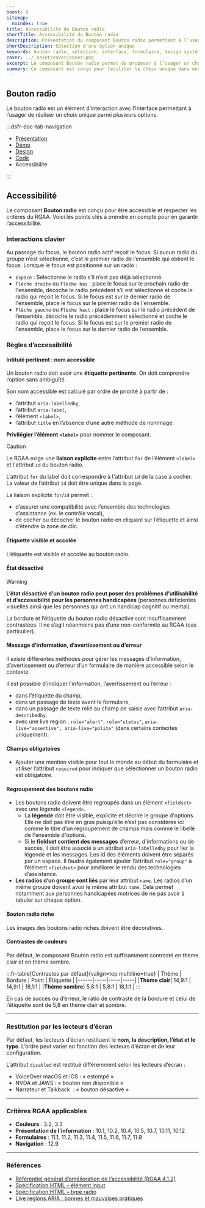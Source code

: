 ```yaml
---
boost: 0
sitemap:
  noindex: true
title: Accessibilité du Bouton radio
shortTitle: Accessibilité du Bouton radio
description: Présentation du composant Bouton radio permettant à l’usager de sélectionner une option unique parmi un ensemble limité de choix.
shortDescription: Sélection d’une option unique
keywords: bouton radio, sélection, interface, formulaire, design système, DSFR, accessibilité, choix unique
cover: ../_asset/cover/cover.png
excerpt: Le composant Bouton radio permet de proposer à l’usager un choix unique parmi plusieurs options. Il est recommandé pour les listes de 2 à 5 éléments maximum.
summary: Ce composant est conçu pour faciliter le choix unique dans une interface, en particulier dans les formulaires. Il offre différentes dispositions et variations, y compris des versions enrichies avec pictogrammes. Il s’utilise en groupe, avec des libellés clairs et une hiérarchie visuelle cohérente. L’intégration respecte des règles d’ergonomie, d’accessibilité et d’uniformité éditoriale.
---
```


## Bouton radio

Le bouton radio est un élément d’interaction avec l’interface permettant à l’usager de réaliser un choix unique parmi plusieurs options.

:::dsfr-doc-tab-navigation

- [Présentation](../index.md)
- [Démo](../demo/index.md)
- [Design](../design/index.md)
- [Code](../code/index.md)
- Accessibilité

:::

## Accessibilité

Le composant **Bouton radio** est conçu pour être accessible et respecter les critères du RGAA. Voici les points clés à prendre en compte pour en garantir l’accessibilité.

### Interactions clavier

Au passage du focus, le bouton radio actif reçoit le focus. Si aucun radio du groupe n’est sélectionné, c’est le premier radio de l’ensemble qui obtient le focus. Lorsque le focus est positionné sur un radio&nbsp;:

- `Espace`&nbsp;: Sélectionne le radio s’il n’est pas déjà sélectionné.
- `Flèche droite` ou `Flèche bas`&nbsp;: place le focus sur le prochain radio de l'ensemble, décoche le radio précédent s’il est sélectionné et coche le radio qui reçoit le focus. Si le focus est sur le dernier radio de l'ensemble, place le focus sur le premier radio de l'ensemble.
- `Flèche gauche` ou `Flèche haut`&nbsp;: place le focus sur le radio précédent de l’ensemble, décoche le radio précédemment sélectionné et coche le radio qui reçoit le focus. Si le focus est sur le premier radio de l'ensemble, place le focus sur le dernier radio de l’ensemble.

### Règles d’accessibilité

#### Intitulé pertinent : nom accessible

Un bouton radio doit avoir une **étiquette pertinente**. On doit comprendre l’option sans ambiguïté.

Son nom accessible est calculé par ordre de priorité à partir de&nbsp;:

- l’attribut `aria-labelledby`,
- l’attribut `aria-label`,
- l’élément `<label>`,
- l’attribut `title` en l’absence d’une autre méthode de nommage.

**Privilégier l’élément `<label>`** pour nommer le composant.

>[!CAUTION]
>Le RGAA exige une **liaison explicite** entre l’attribut `for` de l’élément `<label>` et l'attribut `id` du bouton radio.
>
>L’attribut `for` du label doit correspondre à l'attribut `id` de la case à cocher. La valeur de l’attribut `id` doit être unique dans la page.

La liaison explicite `for`/`id` permet :
- d’assurer une compatibilité avec l’ensemble des technologies d’assistance (ex. le contrôle vocal),
- de cocher ou décocher le bouton radio en cliquant sur l’étiquette et ainsi d’étendre la zone de clic.

#### Étiquette visible et accolée

L’étiquette est visible et accolée au bouton radio.

#### État désactivé

> [!WARNING]
> **L’état désactivé d’un bouton radio peut poser des problèmes d’utilisabilité et d’accessibilité pour les personnes handicapées** (personnes déficientes visuelles ainsi que les personnes qui ont un handicap cognitif ou mental).

La bordure et l’étiquette du bouton radio désactivé sont insuffisamment contrastées. Il ne s’agit néanmoins pas d’une non-conformité au RGAA (cas particulier).

#### Message d’information, d’avertissement ou d’erreur

Il existe différentes méthodes pour gérer les messages d’information, d’avertissement ou d’erreur d’un formulaire de manière accessible selon le contexte.

Il est possible d’indiquer l’information, l’avertissement ou l’erreur&nbsp;:
- dans l’étiquette du champ,
- dans un passage de texte avant le formulaire,
- dans un passage de texte relié au champ de saisie avec l’attribut `aria-describedby`,
- avec une <span lang="en">live region</span>&nbsp;: `role="alert"`, `role="status"`, `aria-live="assertive", aria-live="polite"` (dans certains contextes uniquement).

#### Champs obligatoires

- Ajouter une mention visible pour tout le monde au début du formulaire et utiliser l’attribut `required` pour indiquer que sélectionner un bouton radio est obligatoire.

#### Regroupement des boutons radio

- Les boutons radio doivent être regroupés dans un élément `<fieldset>` avec une légende `<legend>`.
  - La **légende** doit être visible, explicite et décrire le groupe d'options. Elle ne doit pas être en gras puisqu’elle n’est pas considérée ici comme le titre d’un regroupement de champs mais comme le libellé de l'ensemble d'options.
  - Si le **fieldset contient des messages** d’erreur, d'informations ou de succès, il doit être associé à un attribut `aria-labelledby` pour lier la légende et les messages. Les id des éléments doivent être séparés par un espace. Il faudra également ajouter l’attribut `role="group"` à l’élément `<fieldset>` pour améliorer le rendu des technologies d’assistance.
- **Les radios d’un groupe sont liés** par leur attribut `name`. Les radios d’un même groupe doivent avoir le même attribut `name`. Cela permet notamment aux personnes handicapées motrices de ne pas avoir à tabuler sur chaque option.

#### Bouton radio riche

Les images des boutons radio riches doivent être décoratives.

#### Contrastes de couleurs

Par défaut, le composant Bouton radio est suffisamment contrasté en thème clair et en thème sombre.

:::fr-table[Contrastes par défaut]{valign=top multiline=true}
| Thème |  Bordure | Point | Étiquette |
|------|-----|-----|-----|
|**Thème clair**| 14,9:1 | 14,9:1 | 18,1:1 |
|**Thème sombre**| 5,8:1 | 5,8:1 | 18,1:1 |
:::

En cas de succès ou d’erreur, le ratio de contraste de la bordure et celui de l’étiquette sont de 5,8 en thème clair et sombre.

---

### Restitution par les lecteurs d’écran

Par défaut, les lecteurs d’écran restituent le **nom, la description, l’état et le type**. L’ordre peut varier en fonction des lecteurs d’écran et de leur configuration.

L’attribut `disabled` est restitué différemment selon les lecteurs d’écran&nbsp;:

- VoiceOver macOS et iOS&nbsp;: «&nbsp;estompé&nbsp;»
- NVDA et JAWS&nbsp;: «&nbsp;bouton non disponible&nbsp;»
- Narrateur et Talkback &nbsp;: «&nbsp;bouton désactivé&nbsp;»

---

### Critères RGAA applicables
- **Couleurs** : 3.2, 3.3
- **Présentation de l’information** : 10.1, 10.2, 10.4, 10.5, 10.7, 10.11, 10.12
- **Formulaires** : 11.1, 11.2, 11.3, 11.4, 11.5, 11.6, 11.7, 11.9
- **Navigation** : 12.9

---

### Références

- [Référentiel général d’amélioration de l’accessibilité (RGAA 4.1.2)](https://accessibilite.numerique.gouv.fr/methode/criteres-et-tests/)
- [Spécification HTML – élément input](https://html.spec.whatwg.org/#the-input-element)
- [Spécification HTML – type radio](https://html.spec.whatwg.org/#checkbox-state-(type=radio))
- [Live regions ARIA&nbsp;: bonnes et mauvaises pratiques](https://access42.net/quand-utiliser-live-regions-aria/)
